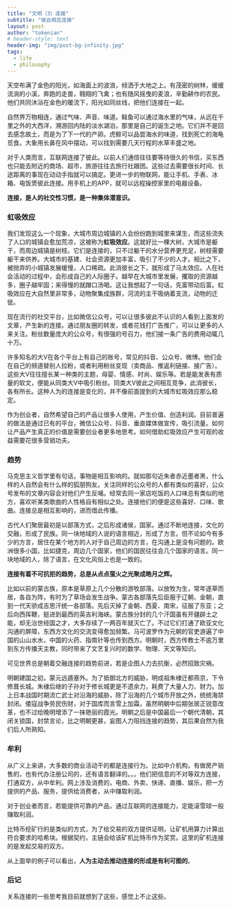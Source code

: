 ```yaml
---
title: "文明（3）连接"
subtitle: "彼此相互连接"
layout: post
author: "tokenian"
# header-style: text
header-img: "img/post-bg-infinity.jpg"
tags:
  - life
  - philosophy
---
```

天空布满了金色的阳光，如海面上的波浪，倾洒于大地之上。有茂密的树林，缓缓流淌的小溪，奔跑的走兽，翱翔的飞禽；也有随风摇曳的麦浪，辛勤耕作的农民。他们共同沐浴在金色的暖流下，阳光如同丝线，把他们连接在一起。

自然界万物相连，通过气味、声音、味道。鲑鱼可以通过海水里的气味，从远在千里之外的大西洋，溯游回内陆的淡水湖泊，那里是自己的诞生之地。它们并不是回去感念故土，而是为了下一代的产卵。虎鲸可以品尝海水的味道，找到死亡的海龟觅食。大象用长鼻在风中摆动，可以找到需要几天行程的水草丰盛之地。

对于人类而言，互联网连接了彼此。以前人们通信往往要等待很久的书信，买东西也只能去附近的商场、超市，旅游往往去旅行社跟团。这些过去需要很长时间、长途距离的事现在动动手指就可以搞定。更进一步的物联网，能让手机、手表、冰箱、电饭煲彼此连接。用手机上的APP，就可以远程操控家里的电器设备。

**连接，是人的社交性习惯，是一种集体潜意识。**

### 虹吸效应

我们发现这么一个现象，大城市周边城镇的人会纷纷跑到城里来谋生，而这些流失了人口的城镇会愈加荒凉，这被称为**虹吸效应**。这就好比一棵大树，大城市是躯干，而周边城镇是树枝。它们是连接的，只不过躯干的水分营养更充足，树枝需要躯干来供养。大城市的基建、社会资源更加丰富，吸引了不少的人才。相比之下，被抛弃的小城镇发展缓慢，人口稀疏。此消彼长之下，就形成了马太效应。人在社会活动的过程中，会形成自己的人际圈子。越早在大城市里发展，攫取的资源越多，圈子越牢固；来得慢的就蹭口汤喝。这让我想起了一句话，先富带动后富。虹吸效应在大自然里非常多，动物聚集成族群，河流的主干吸纳着支流，动物的迁徙。

现在流行的社交平台，比如微信公众号，可以让很多彼此不认识的人看到上面发的文章，产生新的连接。通过朋友圈的转发，或者花钱打广告推广，可以让更多的人来关注。粉丝数量庞大的公众号，有很强的号召力，他们接一条广告的费用动辄几十万。

许多知名的大V在各个平台上有自己的账号，常见的抖音、公众号、微博。他们会在自己的频道替别人拉粉，或者利用粉丝变现（卖商品、推返利链接、接广告）。这些大V往往擅长某一种类的主题，母婴、情感、时尚、娱乐等。若是能发表有质量的软文，便能从同类大V中吸引粉丝。同类大V彼此之间相互竞争，此消彼长，各有所长。这种人为的连接是变化的，并不像前面提到的大城市虹吸效应那么稳定。

作为创业者，自然希望自己的产品让很多人使用，产生价值、创造利润。目前普遍的做法是通过已有的平台，微信公众号、抖音、垂直媒体做宣传，吸引流量。如何让产品产生真正的价值是需要创业者更多地思考。如何借助虹吸效应产生可观的收益需要花很多营销功夫。

### 趋势

马克思主义哲学里有句话，事物是相互影响的。就如那句近朱者赤近墨者黑，什么样的人自然会有什么样的狐朋狗友。关注同样的公众号的人都有类似的喜好，公众号发布的文章内容会对他们产生反哺。经常去同一家店吃饭的人口味总有类似的地方，喜欢听某类歌曲的人性格自有相似之处。连接他们的便是这些喜好、口味、歌曲。连接总是相互影响的，进而借此传播。

古代人们聚居最初是以部落方式，之后形成诸侯，国家。通过不断地连接，文化的交融，形成了民族。同一块地域的人说的语言相近，形成了方言。但不论如今有多少的方言，居住在某个地方的人对于自己周边的方言，在沟通上是没有问题的。欧洲很多小国，比如捷克，周边几个国家，他们的国民往往会几个国家的语言。同一块地域的人，除了语言，在文化风俗上也是一致的。

**连接有着不可抗拒的趋势，总是从点点萤火之光聚成皓月之辉。**

比如以前的蒙古族，原本是草原上几个分散的游牧部落。以放牧为生，常年逐草而居，各自为阵，有时为了草场会发生战争。蒙古各部落先后臣服于辽朝、金朝，直到一代天骄成吉思汗统一各部落。先后灭掉了金朝、西夏、南宋，征服了东亚；之后向西挥鞭，挺进到最西的英吉利海峡。蒙古族分封的几个汗国虽有开疆辟土之能，却无治世经国之才，大多存续了一两百年就灭亡了。不过它们打通了欧亚文化沟通的屏障，东西方文化的交流变得愈加频繁。马可波罗作为元朝的官吏游遍了中国的山山水水，中国的火药、指南针等也传到西方。明朝时，西方传教士不逾万里到东方传播天主教，同时带来了文艺复兴时的数学、物理、天文等知识。

可见世界总是朝着交融连接的趋势前进，若是企图人力去抗衡，必然招致灾祸。

明朝建国之初，蒙元远遁塞外。为了抵御北方的威胁，明成祖朱棣迁都燕京，下令修葺长城。朱棣后继的子孙对于修长城更是不遗余力，耗费了大量人力、财力。加上日本战国时期流亡武士对沿海的威胁，除了沿海的几个城市开放之外，统统海禁封闭。倭寇战争劳民伤财，对于国库而言雪上加霜，虽然明朝中后期张居正锐意改革，也不过给晚明增添了一抹艳丽的霞光。明朝之后是中国最后一个朝代清朝，其闭关锁国，封禁言论，比之明朝更甚，妄图人力阻挡连接的趋势，其后果自然为我们后人所熟知。

### 牟利

从广义上来讲，大多数的商业活动干的都是连接行为。比如中介机构，有做房产销售的，也有代办注册公司的，还有语言翻译的。。。他们把信息的不对等双方连接，打通双方，从中牟利。网上涉及消费的，电商、外卖、快递、直播、娱乐，把一方提供的产品、服务，提供给消费者，从中赚取利润。

对于创业者而言，若能提供可靠的产品，通过互联网的连接能力，定能滚雪球一般赚取利润。

比特币挖矿行的是类似的方式，为了给交易的双方提供证明，让矿机用算力计算出符合要求的哈希块。根据契约，主链会给该矿机比特币作为奖赏。这里的矿机连接的是发起交易的双方。

从上面举的例子可以看出，**人为主动去推动连接的形成是有利可图的**。

### 后记

关系连接的一些思考我目前就想到了这些，感觉上不止这些。
